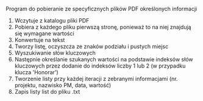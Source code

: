 Program do pobieranie ze specyficznych plików PDF określonych informacji

1. Wczytuje z katalogu pliki PDF
2. Pobiera z każdego pliku pierwszą stronę, ponieważ to na niej znajdują się wymagane wartości
3. Konwertuje na tekst
4. Tworzy listę, oczyszcza ze znaków podziału i pustych miejsc
5. Wyszukiwanie słów kluczowych
6. Następnie określanie szukanych wartości na podstawie indeksów słów kluczowych przez dodanie do indeksów liczby 1 lub 2 (w przypadku klucza 'Honorar')
7. Tworzenie listy przy każdej iteracji z zebranymi informacjami (nr. projektu, nazwisko PM, data, wartość)
8. Zapis listy list do pliku .txt
